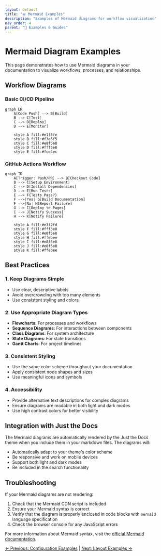 ```yaml
---
layout: default
title: "📊 Mermaid Examples"
description: "Examples of Mermaid diagrams for workflow visualization"
nav_order: 4
parent: "📖 Examples & Guides"
---
```


# Mermaid Diagram Examples

This page demonstrates how to use Mermaid diagrams in your documentation to visualize workflows, processes, and relationships.

## Workflow Diagrams

### Basic CI/CD Pipeline

```mermaid
graph LR
    A[Code Push] --> B[Build]
    B --> C[Test]
    C --> D[Deploy]
    D --> E[Monitor]
    
    style A fill:#e1f5fe
    style B fill:#f3e5f5
    style C fill:#e8f5e8
    style D fill:#fff3e0
    style E fill:#fce4ec
```

### GitHub Actions Workflow

```mermaid
graph TD
    A[Trigger: Push/PR] --> B[Checkout Code]
    B --> C[Setup Environment]
    C --> D[Install Dependencies]
    D --> E[Run Tests]
    E --> F{Tests Pass?}
    F -->|Yes| G[Build Documentation]
    F -->|No| H[Report Failure]
    G --> I[Deploy to Pages]
    I --> J[Notify Success]
    H --> K[Notify Failure]
    
    style A fill:#e3f2fd
    style F fill:#fff3e0
    style G fill:#e8f5e8
    style H fill:#ffebee
    style I fill:#e8f5e8
    style J fill:#e8f5e8
    style K fill:#ffebee
```

## Best Practices

### 1. Keep Diagrams Simple
- Use clear, descriptive labels
- Avoid overcrowding with too many elements
- Use consistent styling and colors

### 2. Use Appropriate Diagram Types
- **Flowcharts**: For processes and workflows
- **Sequence Diagrams**: For interactions between components
- **Class Diagrams**: For system architecture
- **State Diagrams**: For state transitions
- **Gantt Charts**: For project timelines

### 3. Consistent Styling
- Use the same color scheme throughout your documentation
- Apply consistent node shapes and sizes
- Use meaningful icons and symbols

### 4. Accessibility
- Provide alternative text descriptions for complex diagrams
- Ensure diagrams are readable in both light and dark modes
- Use high contrast colors for better visibility

## Integration with Just the Docs

The Mermaid diagrams are automatically rendered by the Just the Docs theme when you include them in your markdown files. The diagrams will:

- Automatically adapt to your theme's color scheme
- Be responsive and work on mobile devices
- Support both light and dark modes
- Be included in the search functionality

## Troubleshooting

If your Mermaid diagrams are not rendering:

1. Check that the Mermaid CDN script is included
2. Ensure your Mermaid syntax is correct
3. Verify that the diagram is properly enclosed in code blocks with `mermaid` language specification
4. Check the browser console for any JavaScript errors

For more information about Mermaid syntax, visit the [official Mermaid documentation](https://mermaid-js.github.io/mermaid/).

[← Previous: Configuration Examples](configuration-examples.md) | [Next: Layout Examples →](minimal-example.md)

<script src="https://cdn.jsdelivr.net/npm/mermaid@10.6.1/dist/mermaid.min.js"></script>
<script>
  mermaid.initialize({ startOnLoad: true });
</script>
